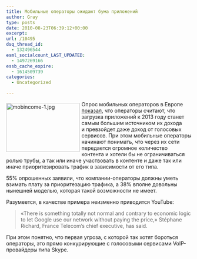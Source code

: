 ```yaml
---
title: Мобильные операторы ожидают бума приложений
author: Gray
type: posts
date: 2010-08-23T06:39:12+00:00
excerpt:
url: /10495
dsq_thread_id:
  - 132496544
esml_socialcount_LAST_UPDATED:
  - 1497269166
essb_cache_expire:
  - 1614509739
categories:
  - Uncategorized

---
```








<img src="https://i1.wp.com/forumimg.net/blog/mobincome-1.jpg?resize=200%2C133" width="200" height="133" alt="mobincome-1.jpg" style="float:left; margin-top:5px; margin-right:5px; margin-bottom:5px;" data-recalc-dims="1" /> 

Опрос мобильных операторов в&nbsp;Европе <a href="http://www.ft.com/cms/s/2/57a52064-ae0d-11df-bb55-00144feabdc0.html" target="_blank">показал</a>, что операторы считают, что загрузка приложений к&nbsp;2013 году станет самым большим источником их&nbsp;дохода и&nbsp;превзойдет даже доход от&nbsp;голосовых сервисов. При этом мобильные операторы начинают понимать, что через их&nbsp;сети передается огромное количество контента и&nbsp;хотели&nbsp;бы не&nbsp;ограничиваться ролью трубы, а&nbsp;так или иначе участвовать в&nbsp;контенте и&nbsp;даже так или иначе приоритезировать трафик в&nbsp;зависимости от&nbsp;его типа.

55% опрошенных заявили, что компании-операторы должны уметь взимать плату за&nbsp;приоритезацию трафика, а&nbsp;38% вполне довольны нынешней моделью, которая такой возможности не&nbsp;имеет.

Разумеется, в&nbsp;качестве примера неизменно приводится YouTube:

> &laquo;There is&nbsp;something totally not normal and contrary to&nbsp;economic logic to&nbsp;let Google use our network without paying the price,&raquo; St&eacute;phane Richard, France Telecom&rsquo;s chief executive, has said.

При этом понятно, что первая угроза, с&nbsp;которой так хотят бороться операторы, это прямо конкурирующие с&nbsp;голосовыми сервисами VoIP-провайдеры типа Skype.